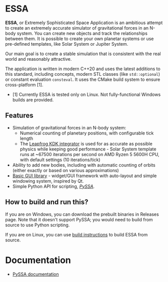 # ESSA

**ESSA**, or Extremely Sophisticated Space Application is an ambitious attempt to create an extremely accurate simulator of gravitational forces in an N-body system. You can create new objects and track the relationships between them. It is possible to create your own planetar systems or use pre-defined templates, like Solar System or Jupiter System.

Our main goal is to create a stable simulation that is consistent with the real world and reasonably attractive.

The application is written in modern C++20 and uses the latest additions to this standard, including concepts, modern STL classes (like `std::optional`) or constant evaluation `consteval`. It uses the CMake build system to ensure cross-platform [1].

* [1] Currently ESSA is tested only on Linux. Not fully-functional Windows builds are provided.

## Features
* Simulation of gravitational forces in an N-body system:
    * Numerical counting of planetary positions, with configurable tick length
    * The [Leapfrog KDK integrator](http://courses.physics.ucsd.edu/2019/Winter/physics141/Lectures/Lecture2/volker.pdf) is used for as accurate as possible physics while keeping good performance - Solar System template runs at ~67500 iterations per second on AMD Ryzen 5 5600H CPU, with default settings (10 iterations/tick)
* Ability to add new bodies, including with automatic counting of orbits (either exactly or based on various approximations)
* [Basic GUI library](https://github.com/essa-software/EssaGUI) - widget/GUI framework with auto-layout and simple windowing system, inspired by Qt.
* Simple Python API for scripting, [*PySSA*](./src/pyssa).

## How to build and run this?

If you are on Windows, you can download the prebuilt binaries in Releases page. Note that it doesn't support PySSA; you would need to build from source to use Python scripting.

If you are on Linux, you can use [build instructions](./docs/BuildInstructions.md) to build ESSA from source.

# Documentation

* [PySSA documentation](./docs/PySSA/Index.md)
